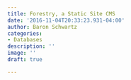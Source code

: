 ```yaml
---
title: Forestry, a Static Site CMS
date: '2016-11-04T20:33:23.931-04:00'
author: Baron Schwartz
categories:
- Databases
description: ''
image: ''
draft: true

---
```


